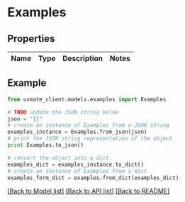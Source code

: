 # Examples


## Properties
Name | Type | Description | Notes
------------ | ------------- | ------------- | -------------

## Example

```python
from uxmate_client.models.examples import Examples

# TODO update the JSON string below
json = "{}"
# create an instance of Examples from a JSON string
examples_instance = Examples.from_json(json)
# print the JSON string representation of the object
print Examples.to_json()

# convert the object into a dict
examples_dict = examples_instance.to_dict()
# create an instance of Examples from a dict
examples_form_dict = examples.from_dict(examples_dict)
```
[[Back to Model list]](../README.md#documentation-for-models) [[Back to API list]](../README.md#documentation-for-api-endpoints) [[Back to README]](../README.md)


